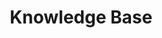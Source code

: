 ---
title: "Knowledge Base"
weight: 899
icon: "book-regular"
description: "A collection of best practices, troubleshooting and technical reference guides."
---